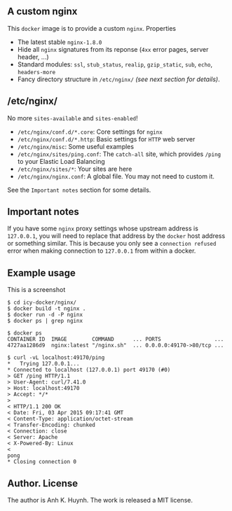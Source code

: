 ## A custom nginx

This `docker` image is to provide a custom `nginx`. Properties

* The latest stable `nginx-1.8.0`
* Hide all `nginx` signatures from its reponse (`4xx` error pages,
    server header, ...)
* Standard modules:
    `ssl`, `stub_status`, `realip`,
    `gzip_static`, `sub`, `echo`, `headers-more`
* Fancy directory structure in `/etc/nginx/` _(see next section for details)_.

## /etc/nginx/

No more `sites-available` and `sites-enabled`!

* `/etc/nginx/conf.d/*.core`: Core settings for `nginx`
* `/etc/nginx/conf.d/*.http`: Basic settings for `HTTP` web server
* `/etc/nginx/misc`: Some useful examples
* `/etc/nginx/sites/ping.conf`: The `catch-all` site, which provides
    `/ping` to your Elastic Load Balancing
* `/etc/nginx/sites/*`: Your sites are here
* `/etc/nginx/nginx.conf`: A global file. You may not need to custom it.

See the `Important notes` section for some details.

## Important notes

If you have some `nginx` proxy settings whose upstream address is
`127.0.0.1`, you will need to replace that address by the `docker` host
address or something similar. This is because you only see a `connection
refused` error when making connection to `127.0.0.1` from within a docker.

## Example usage

This is a screenshot

````
$ cd icy-docker/nginx/
$ docker build -t nginx .
$ docker run -d -P nginx
$ docker ps | grep nginx

$ docker ps
CONTAINER ID  IMAGE        COMMAND      ... PORTS                 ...
4727aa1286d9  nginx:latest "/nginx.sh"  ... 0.0.0.0:49170->80/tcp ...

$ curl -vL localhost:49170/ping
*   Trying 127.0.0.1...
* Connected to localhost (127.0.0.1) port 49170 (#0)
> GET /ping HTTP/1.1
> User-Agent: curl/7.41.0
> Host: localhost:49170
> Accept: */*
>
< HTTP/1.1 200 OK
< Date: Fri, 03 Apr 2015 09:17:41 GMT
< Content-Type: application/octet-stream
< Transfer-Encoding: chunked
< Connection: close
< Server: Apache
< X-Powered-By: Linux
<
pong
* Closing connection 0

````

## Author. License

The author is Anh K. Huynh. The work is released a MIT license.
